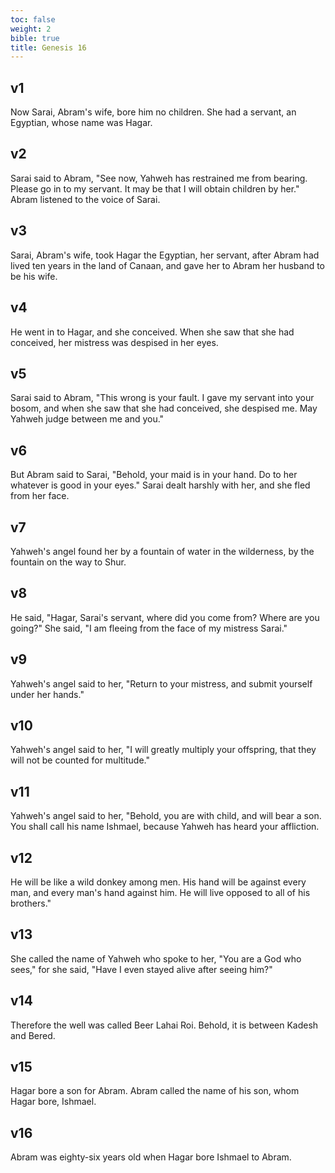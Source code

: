 ```yaml
---
toc: false
weight: 2
bible: true
title: Genesis 16
---
```



## v1 
Now Sarai, Abram's wife, bore him no children. She had a servant, an Egyptian, whose name was Hagar. 

## v2 
Sarai said to Abram, "See now, Yahweh has restrained me from bearing. Please go in to my servant. It may be that I will obtain children by her." Abram listened to the voice of Sarai. 

## v3 
Sarai, Abram's wife, took Hagar the Egyptian, her servant, after Abram had lived ten years in the land of Canaan, and gave her to Abram her husband to be his wife. 

## v4 
He went in to Hagar, and she conceived. When she saw that she had conceived, her mistress was despised in her eyes. 

## v5 
Sarai said to Abram, "This wrong is your fault. I gave my servant into your bosom, and when she saw that she had conceived, she despised me. May Yahweh judge between me and you." 

## v6 
But Abram said to Sarai, "Behold, your maid is in your hand. Do to her whatever is good in your eyes." Sarai dealt harshly with her, and she fled from her face. 

## v7 
Yahweh's angel found her by a fountain of water in the wilderness, by the fountain on the way to Shur. 

## v8 
He said, "Hagar, Sarai's servant, where did you come from? Where are you going?" She said, "I am fleeing from the face of my mistress Sarai." 

## v9 
Yahweh's angel said to her, "Return to your mistress, and submit yourself under her hands." 

## v10 
Yahweh's angel said to her, "I will greatly multiply your offspring, that they will not be counted for multitude." 

## v11 
Yahweh's angel said to her, "Behold, you are with child, and will bear a son. You shall call his name Ishmael, because Yahweh has heard your affliction. 

## v12 
He will be like a wild donkey among men. His hand will be against every man, and every man's hand against him. He will live opposed to all of his brothers." 

## v13 
She called the name of Yahweh who spoke to her, "You are a God who sees," for she said, "Have I even stayed alive after seeing him?" 

## v14 
Therefore the well was called Beer Lahai Roi. Behold, it is between Kadesh and Bered. 

## v15 
Hagar bore a son for Abram. Abram called the name of his son, whom Hagar bore, Ishmael. 

## v16 
Abram was eighty-six years old when Hagar bore Ishmael to Abram.


